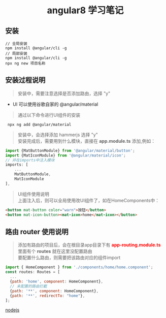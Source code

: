 # <center>angular8 学习笔记</center>
## 安装
```
// 全局安装
npm install @angular/cli -g
// 局部安装
npm install @angular/cli -g
npx ng new 项目名称
```
## 安装过程说明
> 安装中，需要注意选择是否添加路由，选择 "y"
- UI 可以使用谷歌自家的 @angular/material
> 通过以下命令进行UI组件的安装
```
 npx ng add @angular/material 
```
> 安装中，会选择添加 hammerjs 选择 "y"  
> 安装完成后，需要用到什么模块，直接在 **app.module.ts** 添加,例如：
```js
import {MatButtonModule} from '@angular/material/button';
import {MatIconModule} from '@angular/material/icon';
// 并在imports中注入模块
imports: [
    ...
    MatButtonModule,
    MatIconModule
],
```
> UI组件使用说明  
> 上面注入后，则可以全局使用改UI组件了，如在HomeComponents中：
```html
<button mat-button color="warn">按钮</button>
<button mat-icon-button><mat-icon>home</mat-icon></button>
```
## 路由 router 使用说明
> 添加有路由的项目后，会在根目录app目录下有 <font color="red">**app-routing.module.ts**</font>  
> 里面有个 **routes** 就在这里没配置路由  
> 要配置什么路由，则需要把该路由对应的组件import
```js
import { HomeComponent } from './components/home/home.component';
const routes: Routes = [
  ...
  {path: 'home', component: HomeComponent},
  // 未配置的路由拦截
  {path: '**', component: HomeComponent},
  {path: '**', redirectTo: "home"},
];
```
[nodejs](./nodejs.md)
